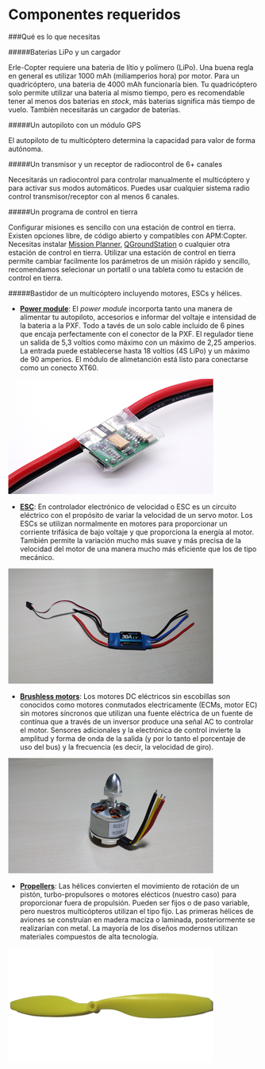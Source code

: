 # Componentes requeridos

###Qué es lo que necesitas

#####Baterias LiPo y un cargador

Erle-Copter requiere una bateria de lítio y polímero (LiPo). Una buena regla en general es utilizar 1000 mAh (miliamperios hora) por motor. Para un quadricóptero, una bateria de 4000 mAh funcionaría bien. Tu quadricóptero solo permite utilizar una bateria al mismo tiempo, pero es recomendable tener al menos dos baterias en *stock*, más baterias significa más tiempo de vuelo. También necesitarás un cargador de baterías.

#####Un autopiloto con un módulo GPS

El autopiloto de tu multicóptero determina la capacidad para valor de forma autónoma.

#####Un transmisor y un receptor de radiocontrol de 6+ canales

Necesitarás un radiocontrol para controlar manualmente el multicóptero y para activar sus modos automáticos. Puedes usar cualquier sistema radio control transmisor/receptor con al menos 6 canales.

#####Un programa de control en tierra

Configurar misiones es sencillo con una estación de control en tierra. Existen opciones libre, de código abierto y compatibles con APM:Copter. Necesitas instalar [Mission Planner](http://planner.ardupilot.com/), [QGroundStation](http://www.qgroundcontrol.org/) o cualquier otra estación de control en tierra. Utilizar una estación de control en tierra permite cambiar facilmente los parámetros de un misión rápido y sencillo, recomendamos selecionar un portatil o una tableta como tu estación de control en tierra.

#####Bastidor de un multicóptero incluyendo motores, ESCs y hélices.

- [**Power module**](https://erlerobotics.com/blog/product/power_mod/): El *power module* incorporta tanto una manera de alimentar tu autopiloto, accesorios e informar del voltaje e intensidad de la bateria a la PXF. Todo a tavés de un solo cable incluido de 6 pines que encaja perfectamente con el conector de la PXF. El regulador tiene un salida de 5,3 voltios como máximo con un máximo de 2,25 amperios. La entrada puede establecerse hasta 18 voltios (4S LiPo) y un máximo de 90 amperios. El módulo de alimetanción está listo para conectarse como un conecto XT60.

![powermodule](../img/material/power_module.png)

- [**ESC**](https://erlerobotics.com/blog/product/electronic_speed_controller/): En controlador electrónico de velocidad o ESC es un circuito eléctrico con el propósito de variar la velocidad de un servo motor. Los ESCs se utilizan normalmente en motores para proporcionar un corriente trifásica de bajo voltaje y que proporciona la energía al motor. También permite la variación mucho más suave y más precisa de la velocidad del motor de una manera mucho más eficiente que los de tipo mecánico.

![esc](../img/material/ESC.png)

- [**Brushless motors**](https://erlerobotics.com/blog/product/motors/): Los motores DC eléctricos sin escobillas son conocidos como motores conmutados electricamente (ECMs, motor EC) sin motores síncronos que utilizan una fuente eléctrica de un fuente de contínua que a través de un inversor produce una señal AC to controlar el motor. Sensores adicionales y la electrónica de control invierte la amplitud y forma de onda de la salida (y por lo tanto el porcentaje de uso del bus) y la frecuencia (es decir, la velocidad de giro).

![motor](../img/material/motor.png)

- [**Propellers**](https://erlerobotics.com/blog/product/propellers-10x4-5-ccw/): Las hélices convierten el movimiento de rotación de un pistón, turbo-propulsores o motores elécticos (nuestro caso) para proporcionar fuera de propulsión. Pueden ser fijos o de paso variable, pero nuestros multicópteros utilizan el tipo fijo. Las primeras hélices de aviones se construían en madera maciza o laminada, posteriormente se realizarían con metal. La mayoría de los diseños modernos utilizan materiales compuestos de alta tecnología.

![propellers](../img/material/propellers.png)
